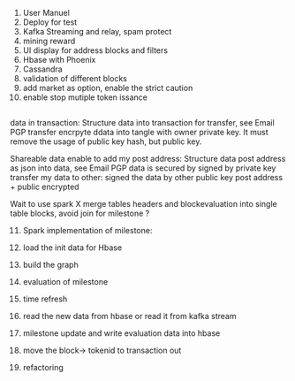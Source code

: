1) User Manuel
2) Deploy for test
3) Kafka Streaming and relay, spam protect 
4) mining reward
5) UI display for address blocks and filters
6) Hbase with Phoenix
7) Cassandra
8) validation of different blocks
9) add market as option, enable the strict caution
10) enable stop mutiple token issance 



## 


data in transaction:
	Structure data into transaction for transfer, see Email PGP
	transfer encrpyte ddata into tangle with  owner private key.
	It must remove the usage of public key hash, but public key.
	
Shareable data enable to add my post address:
  Structure data post address as json into data, see Email PGP
  data is secured by signed by private key
   transfer my data to other:  signed the data by other public key
   post address + public encrypted
   
  	  
Wait to use spark X
merge  tables headers and blockevaluation into single table blocks, avoid join for milestone  ?





11) Spark implementation of milestone:

1) load the init data for Hbase
2) build the graph 
3) evaluation of milestone
4) time refresh
5) read the new data from hbase or read it from kafka stream
6) milestone update and write evaluation data into hbase


12) move the block-> tokenid to transaction out
13) refactoring 